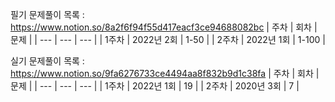 
필기 문제풀이 목록
: https://www.notion.so/8a2f6f94f55d417eacf3ce94688082bc
| 주차 | 회차 | 문제 |
| --- | --- | --- |
| 1주차 | 2022년 2회 | 1-50 |
| 2주차 | 2022년 1회 | 1-100 |

실기 문제풀이 목록
: https://www.notion.so/9fa6276733ce4494aa8f832b9d1c38fa
| 주차 | 회차 | 문제 |
| --- | --- | --- |
| 1주차 | 2022년 1회 | 19 |
| 2주차 | 2020년 3회 | 7 |
